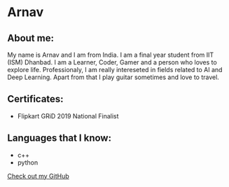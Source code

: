 # Arnav

## About me:

My name is Arnav and I am from India. I am a final year student from IIT (ISM) Dhanbad. I am a Learner, Coder, Gamer and a person who loves to explore life. Professionaly, I am really intereseted in fields related to AI and Deep Learning. Apart from that I play guitar sometimes and love to travel.

## Certificates:
- Flipkart GRiD <Engineering Campus Challenge> 2019 National Finalist

## Languages that I know:

- c++
- python

[Check out my GitHub](https://github.com/arnav1598)

